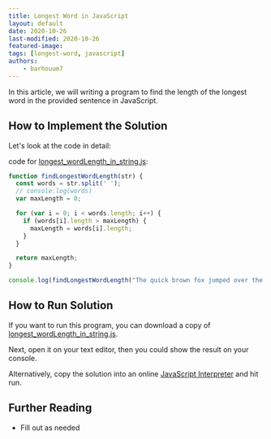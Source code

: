 ```yaml
---
title: Longest Word in JavaScript
layout: default
date: 2020-10-26
last-modified: 2020-10-26
featured-image:
tags: [longest-word, javascript]
authors:
    - barhouum7
---
```



In this article, we will writing a program to find the length of the longest word in the provided sentence in JavaScript.



## How to Implement the Solution

Let's look at the code in detail:

code for [longest_wordLength_in_string.js](https://github.com/TheRenegadeCoder/sample-programs/blob/master/archive/j/javascript/longest_wordLength_in_string.js):

```javascript
function findLongestWordLength(str) {
  const words = str.split(' ');
  // console.log(words)
  var maxLength = 0;

  for (var i = 0; i < words.length; i++) {
    if (words[i].length > maxLength) {
      maxLength = words[i].length;
    }
  }

  return maxLength;
}

console.log(findLongestWordLength("The quick brown fox jumped over the lazy dog"))
```

## How to Run Solution

If you want to run this program, you can download a copy of [longest_wordLength_in_string.js](https://github.com/TheRenegadeCoder/sample-programs/blob/master/archive/j/javascript/longest_wordLength_in_string.js).

Next, open it on your text editor, then you could show the result on your console.

Alternatively, copy the solution into an online [JavaScript Interpreter](https://repl.it/languages/javascript) and hit run.

## Further Reading

- Fill out as needed
